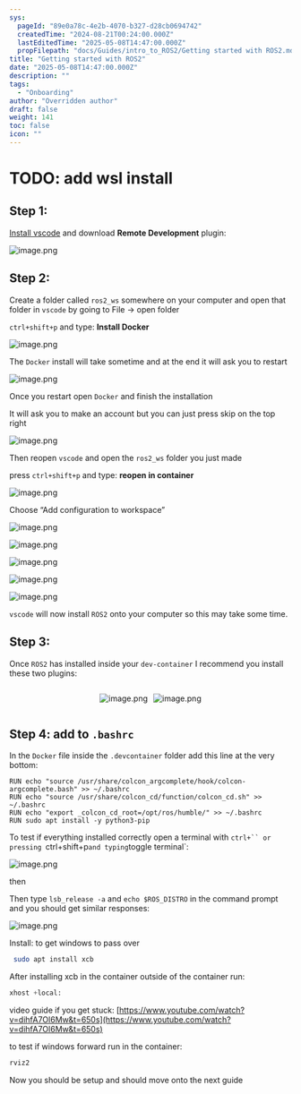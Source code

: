 ```yaml
---
sys:
  pageId: "89e0a78c-4e2b-4070-b327-d28cb0694742"
  createdTime: "2024-08-21T00:24:00.000Z"
  lastEditedTime: "2025-05-08T14:47:00.000Z"
  propFilepath: "docs/Guides/intro_to_ROS2/Getting started with ROS2.md"
title: "Getting started with ROS2"
date: "2025-05-08T14:47:00.000Z"
description: ""
tags:
  - "Onboarding"
author: "Overridden author"
draft: false
weight: 141
toc: false
icon: ""
---
```


# TODO: add wsl install

## Step 1:

[Install vscode](https://code.visualstudio.com/download) and download **Remote Development** plugin:

![image.png](https://prod-files-secure.s3.us-west-2.amazonaws.com/d518164a-d88e-44d1-a4ee-3adb3bd8bce0/efb52993-1881-4a40-b95e-6f020334f022/image.png?X-Amz-Algorithm=AWS4-HMAC-SHA256&X-Amz-Content-Sha256=UNSIGNED-PAYLOAD&X-Amz-Credential=ASIAZI2LB466RPIAOKVV%2F20250509%2Fus-west-2%2Fs3%2Faws4_request&X-Amz-Date=20250509T132115Z&X-Amz-Expires=3600&X-Amz-Security-Token=IQoJb3JpZ2luX2VjEOX%2F%2F%2F%2F%2F%2F%2F%2F%2F%2FwEaCXVzLXdlc3QtMiJHMEUCIHhSxqO%2FFk3Ny3F6b62tSX7y%2FwK8NhdGfU8MDWStsox8AiEA3waWPlhk3ZkJu82T8EwyK7dws5J%2BBdbbqnOWZ8zBlM0qiAQIjv%2F%2F%2F%2F%2F%2F%2F%2F%2F%2FARAAGgw2Mzc0MjMxODM4MDUiDJDgYETaVja6NyeuiircA39tVkoo5LHxApZ%2BqZkkFiE03JWaRg%2BTOyIP7Vsz7KFtcIt04G%2BIJPFtNs0maWoic2g0qrMmeUvHBUn1skK3fL6R%2F7WJWoth81x2dZhn%2BHUXxIBSLh1%2BPBamJVEZHwQX3zhvAklSFewbiZ8uNCCIKlhiZnnjfSSBnGU1qME1UHbREhKdV56Y1D%2B4LuLw5ZjFYCn2tzI96xdG7T2JGnPexeAjpIqcIYZXc2U0ZtwXtGPWPtLQDUGLNzav%2FMeFflKG8MwycHvzoC8NIzTqmSvVhO5oB8aIWSmjK8sFPaFoDIfedhBxF3SOjkX9xNH%2F8UATC%2BxGK8qJEE%2BHOgMo8AuU8OtdlsC5GT6S%2Fa%2Fm3vhtBuZrv00V3BdELX%2Ft9a5IPHzO0H5cfqaqLzrMsoc43D2dpGtrVsNkYpcZmfPxt6TWUUY8hyCYt2bga73J9iWb4rDCx%2BvEtqCwkN54rGU%2FJFLu%2FLxrIkMHpUpzq3Ivih29jrkAJ94iFnYkDTPC8qSrfJCbV2KYtl1hBLfIn1cjSE8qYHGfMA7TH39PVIm1CTVjKohYKw8yfgZZH6qGwxNLSqN4JYxksi6D99VGnF%2FfVaYxm0ksYXj0Mea7IDLSEDUiMk%2Bpp8PA9C%2FXH9s1G0uaMPLv98AGOqUBEZ6DAGt9006uB735ZhHp1J1F9dh8Krwn09EqqLxr09xyCjSWFITEmZZLJ05nxyGpedNVE978tf6HIyLuzjeCgi%2BdZR7nzH0Zmx8NldWyqUF5XR52P1Lo77at8hCUM7ITAUtLPY0TdacV5LantGQhWT56glUMttNbAG3KVr2Zlk44iU2VISJUS0%2F7RuM0f%2F0Fr5E%2FmBMxtI%2Fj8IfTZ%2FdZ4nDjo3l%2B&X-Amz-Signature=216a07d3f5acfea17b1738f1794e8eca03760c3c17a2245c0c79757b7cefd918&X-Amz-SignedHeaders=host&x-id=GetObject)

## Step 2:

Create a folder called `ros2_ws` somewhere on your computer and open that folder in `vscode` by going to File → open folder 

`ctrl+shift+p` and type: **Install Docker**

![image.png](https://prod-files-secure.s3.us-west-2.amazonaws.com/d518164a-d88e-44d1-a4ee-3adb3bd8bce0/2269dc0e-1cd5-47ff-bceb-c04ad9b2eab0/image.png?X-Amz-Algorithm=AWS4-HMAC-SHA256&X-Amz-Content-Sha256=UNSIGNED-PAYLOAD&X-Amz-Credential=ASIAZI2LB466RPIAOKVV%2F20250509%2Fus-west-2%2Fs3%2Faws4_request&X-Amz-Date=20250509T132115Z&X-Amz-Expires=3600&X-Amz-Security-Token=IQoJb3JpZ2luX2VjEOX%2F%2F%2F%2F%2F%2F%2F%2F%2F%2FwEaCXVzLXdlc3QtMiJHMEUCIHhSxqO%2FFk3Ny3F6b62tSX7y%2FwK8NhdGfU8MDWStsox8AiEA3waWPlhk3ZkJu82T8EwyK7dws5J%2BBdbbqnOWZ8zBlM0qiAQIjv%2F%2F%2F%2F%2F%2F%2F%2F%2F%2FARAAGgw2Mzc0MjMxODM4MDUiDJDgYETaVja6NyeuiircA39tVkoo5LHxApZ%2BqZkkFiE03JWaRg%2BTOyIP7Vsz7KFtcIt04G%2BIJPFtNs0maWoic2g0qrMmeUvHBUn1skK3fL6R%2F7WJWoth81x2dZhn%2BHUXxIBSLh1%2BPBamJVEZHwQX3zhvAklSFewbiZ8uNCCIKlhiZnnjfSSBnGU1qME1UHbREhKdV56Y1D%2B4LuLw5ZjFYCn2tzI96xdG7T2JGnPexeAjpIqcIYZXc2U0ZtwXtGPWPtLQDUGLNzav%2FMeFflKG8MwycHvzoC8NIzTqmSvVhO5oB8aIWSmjK8sFPaFoDIfedhBxF3SOjkX9xNH%2F8UATC%2BxGK8qJEE%2BHOgMo8AuU8OtdlsC5GT6S%2Fa%2Fm3vhtBuZrv00V3BdELX%2Ft9a5IPHzO0H5cfqaqLzrMsoc43D2dpGtrVsNkYpcZmfPxt6TWUUY8hyCYt2bga73J9iWb4rDCx%2BvEtqCwkN54rGU%2FJFLu%2FLxrIkMHpUpzq3Ivih29jrkAJ94iFnYkDTPC8qSrfJCbV2KYtl1hBLfIn1cjSE8qYHGfMA7TH39PVIm1CTVjKohYKw8yfgZZH6qGwxNLSqN4JYxksi6D99VGnF%2FfVaYxm0ksYXj0Mea7IDLSEDUiMk%2Bpp8PA9C%2FXH9s1G0uaMPLv98AGOqUBEZ6DAGt9006uB735ZhHp1J1F9dh8Krwn09EqqLxr09xyCjSWFITEmZZLJ05nxyGpedNVE978tf6HIyLuzjeCgi%2BdZR7nzH0Zmx8NldWyqUF5XR52P1Lo77at8hCUM7ITAUtLPY0TdacV5LantGQhWT56glUMttNbAG3KVr2Zlk44iU2VISJUS0%2F7RuM0f%2F0Fr5E%2FmBMxtI%2Fj8IfTZ%2FdZ4nDjo3l%2B&X-Amz-Signature=1596ea35d7d1173a721acc41681030acd1a5ce8c2ed7d6cada78be89bbc4b22c&X-Amz-SignedHeaders=host&x-id=GetObject)

The `Docker` install will take sometime and at the end it will ask you to restart

![image.png](https://prod-files-secure.s3.us-west-2.amazonaws.com/d518164a-d88e-44d1-a4ee-3adb3bd8bce0/ed233f78-be33-4b1f-b89c-9c346c0e961e/image.png?X-Amz-Algorithm=AWS4-HMAC-SHA256&X-Amz-Content-Sha256=UNSIGNED-PAYLOAD&X-Amz-Credential=ASIAZI2LB466RPIAOKVV%2F20250509%2Fus-west-2%2Fs3%2Faws4_request&X-Amz-Date=20250509T132115Z&X-Amz-Expires=3600&X-Amz-Security-Token=IQoJb3JpZ2luX2VjEOX%2F%2F%2F%2F%2F%2F%2F%2F%2F%2FwEaCXVzLXdlc3QtMiJHMEUCIHhSxqO%2FFk3Ny3F6b62tSX7y%2FwK8NhdGfU8MDWStsox8AiEA3waWPlhk3ZkJu82T8EwyK7dws5J%2BBdbbqnOWZ8zBlM0qiAQIjv%2F%2F%2F%2F%2F%2F%2F%2F%2F%2FARAAGgw2Mzc0MjMxODM4MDUiDJDgYETaVja6NyeuiircA39tVkoo5LHxApZ%2BqZkkFiE03JWaRg%2BTOyIP7Vsz7KFtcIt04G%2BIJPFtNs0maWoic2g0qrMmeUvHBUn1skK3fL6R%2F7WJWoth81x2dZhn%2BHUXxIBSLh1%2BPBamJVEZHwQX3zhvAklSFewbiZ8uNCCIKlhiZnnjfSSBnGU1qME1UHbREhKdV56Y1D%2B4LuLw5ZjFYCn2tzI96xdG7T2JGnPexeAjpIqcIYZXc2U0ZtwXtGPWPtLQDUGLNzav%2FMeFflKG8MwycHvzoC8NIzTqmSvVhO5oB8aIWSmjK8sFPaFoDIfedhBxF3SOjkX9xNH%2F8UATC%2BxGK8qJEE%2BHOgMo8AuU8OtdlsC5GT6S%2Fa%2Fm3vhtBuZrv00V3BdELX%2Ft9a5IPHzO0H5cfqaqLzrMsoc43D2dpGtrVsNkYpcZmfPxt6TWUUY8hyCYt2bga73J9iWb4rDCx%2BvEtqCwkN54rGU%2FJFLu%2FLxrIkMHpUpzq3Ivih29jrkAJ94iFnYkDTPC8qSrfJCbV2KYtl1hBLfIn1cjSE8qYHGfMA7TH39PVIm1CTVjKohYKw8yfgZZH6qGwxNLSqN4JYxksi6D99VGnF%2FfVaYxm0ksYXj0Mea7IDLSEDUiMk%2Bpp8PA9C%2FXH9s1G0uaMPLv98AGOqUBEZ6DAGt9006uB735ZhHp1J1F9dh8Krwn09EqqLxr09xyCjSWFITEmZZLJ05nxyGpedNVE978tf6HIyLuzjeCgi%2BdZR7nzH0Zmx8NldWyqUF5XR52P1Lo77at8hCUM7ITAUtLPY0TdacV5LantGQhWT56glUMttNbAG3KVr2Zlk44iU2VISJUS0%2F7RuM0f%2F0Fr5E%2FmBMxtI%2Fj8IfTZ%2FdZ4nDjo3l%2B&X-Amz-Signature=7f1b3b802f39988a0123a9a57c3d36d9279fa997ee3505f9ad19324c88383bae&X-Amz-SignedHeaders=host&x-id=GetObject)

Once you restart open `Docker` and finish the installation

It will ask you to make an account but you can just press skip on the top right

![image.png](https://prod-files-secure.s3.us-west-2.amazonaws.com/d518164a-d88e-44d1-a4ee-3adb3bd8bce0/21010ad9-1659-4fd9-9f59-9932a09b2a3d/image.png?X-Amz-Algorithm=AWS4-HMAC-SHA256&X-Amz-Content-Sha256=UNSIGNED-PAYLOAD&X-Amz-Credential=ASIAZI2LB466RPIAOKVV%2F20250509%2Fus-west-2%2Fs3%2Faws4_request&X-Amz-Date=20250509T132115Z&X-Amz-Expires=3600&X-Amz-Security-Token=IQoJb3JpZ2luX2VjEOX%2F%2F%2F%2F%2F%2F%2F%2F%2F%2FwEaCXVzLXdlc3QtMiJHMEUCIHhSxqO%2FFk3Ny3F6b62tSX7y%2FwK8NhdGfU8MDWStsox8AiEA3waWPlhk3ZkJu82T8EwyK7dws5J%2BBdbbqnOWZ8zBlM0qiAQIjv%2F%2F%2F%2F%2F%2F%2F%2F%2F%2FARAAGgw2Mzc0MjMxODM4MDUiDJDgYETaVja6NyeuiircA39tVkoo5LHxApZ%2BqZkkFiE03JWaRg%2BTOyIP7Vsz7KFtcIt04G%2BIJPFtNs0maWoic2g0qrMmeUvHBUn1skK3fL6R%2F7WJWoth81x2dZhn%2BHUXxIBSLh1%2BPBamJVEZHwQX3zhvAklSFewbiZ8uNCCIKlhiZnnjfSSBnGU1qME1UHbREhKdV56Y1D%2B4LuLw5ZjFYCn2tzI96xdG7T2JGnPexeAjpIqcIYZXc2U0ZtwXtGPWPtLQDUGLNzav%2FMeFflKG8MwycHvzoC8NIzTqmSvVhO5oB8aIWSmjK8sFPaFoDIfedhBxF3SOjkX9xNH%2F8UATC%2BxGK8qJEE%2BHOgMo8AuU8OtdlsC5GT6S%2Fa%2Fm3vhtBuZrv00V3BdELX%2Ft9a5IPHzO0H5cfqaqLzrMsoc43D2dpGtrVsNkYpcZmfPxt6TWUUY8hyCYt2bga73J9iWb4rDCx%2BvEtqCwkN54rGU%2FJFLu%2FLxrIkMHpUpzq3Ivih29jrkAJ94iFnYkDTPC8qSrfJCbV2KYtl1hBLfIn1cjSE8qYHGfMA7TH39PVIm1CTVjKohYKw8yfgZZH6qGwxNLSqN4JYxksi6D99VGnF%2FfVaYxm0ksYXj0Mea7IDLSEDUiMk%2Bpp8PA9C%2FXH9s1G0uaMPLv98AGOqUBEZ6DAGt9006uB735ZhHp1J1F9dh8Krwn09EqqLxr09xyCjSWFITEmZZLJ05nxyGpedNVE978tf6HIyLuzjeCgi%2BdZR7nzH0Zmx8NldWyqUF5XR52P1Lo77at8hCUM7ITAUtLPY0TdacV5LantGQhWT56glUMttNbAG3KVr2Zlk44iU2VISJUS0%2F7RuM0f%2F0Fr5E%2FmBMxtI%2Fj8IfTZ%2FdZ4nDjo3l%2B&X-Amz-Signature=5d17573eadd80bb846f25199071f89e300314098497e6861426558475c5c2046&X-Amz-SignedHeaders=host&x-id=GetObject)

Then reopen `vscode` and open the `ros2_ws` folder you just made

press `ctrl+shift+p` and type: **reopen in container**

![image.png](https://prod-files-secure.s3.us-west-2.amazonaws.com/d518164a-d88e-44d1-a4ee-3adb3bd8bce0/4e93b8c2-41ad-488c-8095-c74205196118/image.png?X-Amz-Algorithm=AWS4-HMAC-SHA256&X-Amz-Content-Sha256=UNSIGNED-PAYLOAD&X-Amz-Credential=ASIAZI2LB466RPIAOKVV%2F20250509%2Fus-west-2%2Fs3%2Faws4_request&X-Amz-Date=20250509T132115Z&X-Amz-Expires=3600&X-Amz-Security-Token=IQoJb3JpZ2luX2VjEOX%2F%2F%2F%2F%2F%2F%2F%2F%2F%2FwEaCXVzLXdlc3QtMiJHMEUCIHhSxqO%2FFk3Ny3F6b62tSX7y%2FwK8NhdGfU8MDWStsox8AiEA3waWPlhk3ZkJu82T8EwyK7dws5J%2BBdbbqnOWZ8zBlM0qiAQIjv%2F%2F%2F%2F%2F%2F%2F%2F%2F%2FARAAGgw2Mzc0MjMxODM4MDUiDJDgYETaVja6NyeuiircA39tVkoo5LHxApZ%2BqZkkFiE03JWaRg%2BTOyIP7Vsz7KFtcIt04G%2BIJPFtNs0maWoic2g0qrMmeUvHBUn1skK3fL6R%2F7WJWoth81x2dZhn%2BHUXxIBSLh1%2BPBamJVEZHwQX3zhvAklSFewbiZ8uNCCIKlhiZnnjfSSBnGU1qME1UHbREhKdV56Y1D%2B4LuLw5ZjFYCn2tzI96xdG7T2JGnPexeAjpIqcIYZXc2U0ZtwXtGPWPtLQDUGLNzav%2FMeFflKG8MwycHvzoC8NIzTqmSvVhO5oB8aIWSmjK8sFPaFoDIfedhBxF3SOjkX9xNH%2F8UATC%2BxGK8qJEE%2BHOgMo8AuU8OtdlsC5GT6S%2Fa%2Fm3vhtBuZrv00V3BdELX%2Ft9a5IPHzO0H5cfqaqLzrMsoc43D2dpGtrVsNkYpcZmfPxt6TWUUY8hyCYt2bga73J9iWb4rDCx%2BvEtqCwkN54rGU%2FJFLu%2FLxrIkMHpUpzq3Ivih29jrkAJ94iFnYkDTPC8qSrfJCbV2KYtl1hBLfIn1cjSE8qYHGfMA7TH39PVIm1CTVjKohYKw8yfgZZH6qGwxNLSqN4JYxksi6D99VGnF%2FfVaYxm0ksYXj0Mea7IDLSEDUiMk%2Bpp8PA9C%2FXH9s1G0uaMPLv98AGOqUBEZ6DAGt9006uB735ZhHp1J1F9dh8Krwn09EqqLxr09xyCjSWFITEmZZLJ05nxyGpedNVE978tf6HIyLuzjeCgi%2BdZR7nzH0Zmx8NldWyqUF5XR52P1Lo77at8hCUM7ITAUtLPY0TdacV5LantGQhWT56glUMttNbAG3KVr2Zlk44iU2VISJUS0%2F7RuM0f%2F0Fr5E%2FmBMxtI%2Fj8IfTZ%2FdZ4nDjo3l%2B&X-Amz-Signature=830dd846329577534e34f6a326bbdf3379d0e1118dfdb464466c8b01a4d8b055&X-Amz-SignedHeaders=host&x-id=GetObject)

Choose “Add configuration to workspace”

![image.png](https://prod-files-secure.s3.us-west-2.amazonaws.com/d518164a-d88e-44d1-a4ee-3adb3bd8bce0/9560b282-5060-4989-ba37-97e7b2c22476/image.png?X-Amz-Algorithm=AWS4-HMAC-SHA256&X-Amz-Content-Sha256=UNSIGNED-PAYLOAD&X-Amz-Credential=ASIAZI2LB466RPIAOKVV%2F20250509%2Fus-west-2%2Fs3%2Faws4_request&X-Amz-Date=20250509T132115Z&X-Amz-Expires=3600&X-Amz-Security-Token=IQoJb3JpZ2luX2VjEOX%2F%2F%2F%2F%2F%2F%2F%2F%2F%2FwEaCXVzLXdlc3QtMiJHMEUCIHhSxqO%2FFk3Ny3F6b62tSX7y%2FwK8NhdGfU8MDWStsox8AiEA3waWPlhk3ZkJu82T8EwyK7dws5J%2BBdbbqnOWZ8zBlM0qiAQIjv%2F%2F%2F%2F%2F%2F%2F%2F%2F%2FARAAGgw2Mzc0MjMxODM4MDUiDJDgYETaVja6NyeuiircA39tVkoo5LHxApZ%2BqZkkFiE03JWaRg%2BTOyIP7Vsz7KFtcIt04G%2BIJPFtNs0maWoic2g0qrMmeUvHBUn1skK3fL6R%2F7WJWoth81x2dZhn%2BHUXxIBSLh1%2BPBamJVEZHwQX3zhvAklSFewbiZ8uNCCIKlhiZnnjfSSBnGU1qME1UHbREhKdV56Y1D%2B4LuLw5ZjFYCn2tzI96xdG7T2JGnPexeAjpIqcIYZXc2U0ZtwXtGPWPtLQDUGLNzav%2FMeFflKG8MwycHvzoC8NIzTqmSvVhO5oB8aIWSmjK8sFPaFoDIfedhBxF3SOjkX9xNH%2F8UATC%2BxGK8qJEE%2BHOgMo8AuU8OtdlsC5GT6S%2Fa%2Fm3vhtBuZrv00V3BdELX%2Ft9a5IPHzO0H5cfqaqLzrMsoc43D2dpGtrVsNkYpcZmfPxt6TWUUY8hyCYt2bga73J9iWb4rDCx%2BvEtqCwkN54rGU%2FJFLu%2FLxrIkMHpUpzq3Ivih29jrkAJ94iFnYkDTPC8qSrfJCbV2KYtl1hBLfIn1cjSE8qYHGfMA7TH39PVIm1CTVjKohYKw8yfgZZH6qGwxNLSqN4JYxksi6D99VGnF%2FfVaYxm0ksYXj0Mea7IDLSEDUiMk%2Bpp8PA9C%2FXH9s1G0uaMPLv98AGOqUBEZ6DAGt9006uB735ZhHp1J1F9dh8Krwn09EqqLxr09xyCjSWFITEmZZLJ05nxyGpedNVE978tf6HIyLuzjeCgi%2BdZR7nzH0Zmx8NldWyqUF5XR52P1Lo77at8hCUM7ITAUtLPY0TdacV5LantGQhWT56glUMttNbAG3KVr2Zlk44iU2VISJUS0%2F7RuM0f%2F0Fr5E%2FmBMxtI%2Fj8IfTZ%2FdZ4nDjo3l%2B&X-Amz-Signature=0b7d5099842501d9d0a82e8aeaaebe92b565a0c22f1e6a168862ae1961b713b0&X-Amz-SignedHeaders=host&x-id=GetObject)

![image.png](https://prod-files-secure.s3.us-west-2.amazonaws.com/d518164a-d88e-44d1-a4ee-3adb3bd8bce0/2ee63f81-886b-48e8-a553-dc6e5eac99e4/image.png?X-Amz-Algorithm=AWS4-HMAC-SHA256&X-Amz-Content-Sha256=UNSIGNED-PAYLOAD&X-Amz-Credential=ASIAZI2LB466RPIAOKVV%2F20250509%2Fus-west-2%2Fs3%2Faws4_request&X-Amz-Date=20250509T132115Z&X-Amz-Expires=3600&X-Amz-Security-Token=IQoJb3JpZ2luX2VjEOX%2F%2F%2F%2F%2F%2F%2F%2F%2F%2FwEaCXVzLXdlc3QtMiJHMEUCIHhSxqO%2FFk3Ny3F6b62tSX7y%2FwK8NhdGfU8MDWStsox8AiEA3waWPlhk3ZkJu82T8EwyK7dws5J%2BBdbbqnOWZ8zBlM0qiAQIjv%2F%2F%2F%2F%2F%2F%2F%2F%2F%2FARAAGgw2Mzc0MjMxODM4MDUiDJDgYETaVja6NyeuiircA39tVkoo5LHxApZ%2BqZkkFiE03JWaRg%2BTOyIP7Vsz7KFtcIt04G%2BIJPFtNs0maWoic2g0qrMmeUvHBUn1skK3fL6R%2F7WJWoth81x2dZhn%2BHUXxIBSLh1%2BPBamJVEZHwQX3zhvAklSFewbiZ8uNCCIKlhiZnnjfSSBnGU1qME1UHbREhKdV56Y1D%2B4LuLw5ZjFYCn2tzI96xdG7T2JGnPexeAjpIqcIYZXc2U0ZtwXtGPWPtLQDUGLNzav%2FMeFflKG8MwycHvzoC8NIzTqmSvVhO5oB8aIWSmjK8sFPaFoDIfedhBxF3SOjkX9xNH%2F8UATC%2BxGK8qJEE%2BHOgMo8AuU8OtdlsC5GT6S%2Fa%2Fm3vhtBuZrv00V3BdELX%2Ft9a5IPHzO0H5cfqaqLzrMsoc43D2dpGtrVsNkYpcZmfPxt6TWUUY8hyCYt2bga73J9iWb4rDCx%2BvEtqCwkN54rGU%2FJFLu%2FLxrIkMHpUpzq3Ivih29jrkAJ94iFnYkDTPC8qSrfJCbV2KYtl1hBLfIn1cjSE8qYHGfMA7TH39PVIm1CTVjKohYKw8yfgZZH6qGwxNLSqN4JYxksi6D99VGnF%2FfVaYxm0ksYXj0Mea7IDLSEDUiMk%2Bpp8PA9C%2FXH9s1G0uaMPLv98AGOqUBEZ6DAGt9006uB735ZhHp1J1F9dh8Krwn09EqqLxr09xyCjSWFITEmZZLJ05nxyGpedNVE978tf6HIyLuzjeCgi%2BdZR7nzH0Zmx8NldWyqUF5XR52P1Lo77at8hCUM7ITAUtLPY0TdacV5LantGQhWT56glUMttNbAG3KVr2Zlk44iU2VISJUS0%2F7RuM0f%2F0Fr5E%2FmBMxtI%2Fj8IfTZ%2FdZ4nDjo3l%2B&X-Amz-Signature=012c48734647e4444a1f734a0a55f35e5b7183829a1229dc03f6504a20828ecc&X-Amz-SignedHeaders=host&x-id=GetObject)

![image.png](https://prod-files-secure.s3.us-west-2.amazonaws.com/d518164a-d88e-44d1-a4ee-3adb3bd8bce0/ae1580b2-b048-407e-aed9-b584224a7a04/image.png?X-Amz-Algorithm=AWS4-HMAC-SHA256&X-Amz-Content-Sha256=UNSIGNED-PAYLOAD&X-Amz-Credential=ASIAZI2LB466RPIAOKVV%2F20250509%2Fus-west-2%2Fs3%2Faws4_request&X-Amz-Date=20250509T132115Z&X-Amz-Expires=3600&X-Amz-Security-Token=IQoJb3JpZ2luX2VjEOX%2F%2F%2F%2F%2F%2F%2F%2F%2F%2FwEaCXVzLXdlc3QtMiJHMEUCIHhSxqO%2FFk3Ny3F6b62tSX7y%2FwK8NhdGfU8MDWStsox8AiEA3waWPlhk3ZkJu82T8EwyK7dws5J%2BBdbbqnOWZ8zBlM0qiAQIjv%2F%2F%2F%2F%2F%2F%2F%2F%2F%2FARAAGgw2Mzc0MjMxODM4MDUiDJDgYETaVja6NyeuiircA39tVkoo5LHxApZ%2BqZkkFiE03JWaRg%2BTOyIP7Vsz7KFtcIt04G%2BIJPFtNs0maWoic2g0qrMmeUvHBUn1skK3fL6R%2F7WJWoth81x2dZhn%2BHUXxIBSLh1%2BPBamJVEZHwQX3zhvAklSFewbiZ8uNCCIKlhiZnnjfSSBnGU1qME1UHbREhKdV56Y1D%2B4LuLw5ZjFYCn2tzI96xdG7T2JGnPexeAjpIqcIYZXc2U0ZtwXtGPWPtLQDUGLNzav%2FMeFflKG8MwycHvzoC8NIzTqmSvVhO5oB8aIWSmjK8sFPaFoDIfedhBxF3SOjkX9xNH%2F8UATC%2BxGK8qJEE%2BHOgMo8AuU8OtdlsC5GT6S%2Fa%2Fm3vhtBuZrv00V3BdELX%2Ft9a5IPHzO0H5cfqaqLzrMsoc43D2dpGtrVsNkYpcZmfPxt6TWUUY8hyCYt2bga73J9iWb4rDCx%2BvEtqCwkN54rGU%2FJFLu%2FLxrIkMHpUpzq3Ivih29jrkAJ94iFnYkDTPC8qSrfJCbV2KYtl1hBLfIn1cjSE8qYHGfMA7TH39PVIm1CTVjKohYKw8yfgZZH6qGwxNLSqN4JYxksi6D99VGnF%2FfVaYxm0ksYXj0Mea7IDLSEDUiMk%2Bpp8PA9C%2FXH9s1G0uaMPLv98AGOqUBEZ6DAGt9006uB735ZhHp1J1F9dh8Krwn09EqqLxr09xyCjSWFITEmZZLJ05nxyGpedNVE978tf6HIyLuzjeCgi%2BdZR7nzH0Zmx8NldWyqUF5XR52P1Lo77at8hCUM7ITAUtLPY0TdacV5LantGQhWT56glUMttNbAG3KVr2Zlk44iU2VISJUS0%2F7RuM0f%2F0Fr5E%2FmBMxtI%2Fj8IfTZ%2FdZ4nDjo3l%2B&X-Amz-Signature=9fbcd82484a561c4ed56443388c103d3e1f646e026723676ec53d1046c13685c&X-Amz-SignedHeaders=host&x-id=GetObject)

![image.png](https://prod-files-secure.s3.us-west-2.amazonaws.com/d518164a-d88e-44d1-a4ee-3adb3bd8bce0/53255b28-f75e-430f-b9e3-c0ac8577e42b/image.png?X-Amz-Algorithm=AWS4-HMAC-SHA256&X-Amz-Content-Sha256=UNSIGNED-PAYLOAD&X-Amz-Credential=ASIAZI2LB466RPIAOKVV%2F20250509%2Fus-west-2%2Fs3%2Faws4_request&X-Amz-Date=20250509T132115Z&X-Amz-Expires=3600&X-Amz-Security-Token=IQoJb3JpZ2luX2VjEOX%2F%2F%2F%2F%2F%2F%2F%2F%2F%2FwEaCXVzLXdlc3QtMiJHMEUCIHhSxqO%2FFk3Ny3F6b62tSX7y%2FwK8NhdGfU8MDWStsox8AiEA3waWPlhk3ZkJu82T8EwyK7dws5J%2BBdbbqnOWZ8zBlM0qiAQIjv%2F%2F%2F%2F%2F%2F%2F%2F%2F%2FARAAGgw2Mzc0MjMxODM4MDUiDJDgYETaVja6NyeuiircA39tVkoo5LHxApZ%2BqZkkFiE03JWaRg%2BTOyIP7Vsz7KFtcIt04G%2BIJPFtNs0maWoic2g0qrMmeUvHBUn1skK3fL6R%2F7WJWoth81x2dZhn%2BHUXxIBSLh1%2BPBamJVEZHwQX3zhvAklSFewbiZ8uNCCIKlhiZnnjfSSBnGU1qME1UHbREhKdV56Y1D%2B4LuLw5ZjFYCn2tzI96xdG7T2JGnPexeAjpIqcIYZXc2U0ZtwXtGPWPtLQDUGLNzav%2FMeFflKG8MwycHvzoC8NIzTqmSvVhO5oB8aIWSmjK8sFPaFoDIfedhBxF3SOjkX9xNH%2F8UATC%2BxGK8qJEE%2BHOgMo8AuU8OtdlsC5GT6S%2Fa%2Fm3vhtBuZrv00V3BdELX%2Ft9a5IPHzO0H5cfqaqLzrMsoc43D2dpGtrVsNkYpcZmfPxt6TWUUY8hyCYt2bga73J9iWb4rDCx%2BvEtqCwkN54rGU%2FJFLu%2FLxrIkMHpUpzq3Ivih29jrkAJ94iFnYkDTPC8qSrfJCbV2KYtl1hBLfIn1cjSE8qYHGfMA7TH39PVIm1CTVjKohYKw8yfgZZH6qGwxNLSqN4JYxksi6D99VGnF%2FfVaYxm0ksYXj0Mea7IDLSEDUiMk%2Bpp8PA9C%2FXH9s1G0uaMPLv98AGOqUBEZ6DAGt9006uB735ZhHp1J1F9dh8Krwn09EqqLxr09xyCjSWFITEmZZLJ05nxyGpedNVE978tf6HIyLuzjeCgi%2BdZR7nzH0Zmx8NldWyqUF5XR52P1Lo77at8hCUM7ITAUtLPY0TdacV5LantGQhWT56glUMttNbAG3KVr2Zlk44iU2VISJUS0%2F7RuM0f%2F0Fr5E%2FmBMxtI%2Fj8IfTZ%2FdZ4nDjo3l%2B&X-Amz-Signature=616506e9ede7cc671e43d74b713edd4257c40d8e1ac587bd4eb9f38d059419c9&X-Amz-SignedHeaders=host&x-id=GetObject)

![image.png](https://prod-files-secure.s3.us-west-2.amazonaws.com/d518164a-d88e-44d1-a4ee-3adb3bd8bce0/7c562767-5af9-4ffb-97d1-327bcdf4ee00/image.png?X-Amz-Algorithm=AWS4-HMAC-SHA256&X-Amz-Content-Sha256=UNSIGNED-PAYLOAD&X-Amz-Credential=ASIAZI2LB466RPIAOKVV%2F20250509%2Fus-west-2%2Fs3%2Faws4_request&X-Amz-Date=20250509T132115Z&X-Amz-Expires=3600&X-Amz-Security-Token=IQoJb3JpZ2luX2VjEOX%2F%2F%2F%2F%2F%2F%2F%2F%2F%2FwEaCXVzLXdlc3QtMiJHMEUCIHhSxqO%2FFk3Ny3F6b62tSX7y%2FwK8NhdGfU8MDWStsox8AiEA3waWPlhk3ZkJu82T8EwyK7dws5J%2BBdbbqnOWZ8zBlM0qiAQIjv%2F%2F%2F%2F%2F%2F%2F%2F%2F%2FARAAGgw2Mzc0MjMxODM4MDUiDJDgYETaVja6NyeuiircA39tVkoo5LHxApZ%2BqZkkFiE03JWaRg%2BTOyIP7Vsz7KFtcIt04G%2BIJPFtNs0maWoic2g0qrMmeUvHBUn1skK3fL6R%2F7WJWoth81x2dZhn%2BHUXxIBSLh1%2BPBamJVEZHwQX3zhvAklSFewbiZ8uNCCIKlhiZnnjfSSBnGU1qME1UHbREhKdV56Y1D%2B4LuLw5ZjFYCn2tzI96xdG7T2JGnPexeAjpIqcIYZXc2U0ZtwXtGPWPtLQDUGLNzav%2FMeFflKG8MwycHvzoC8NIzTqmSvVhO5oB8aIWSmjK8sFPaFoDIfedhBxF3SOjkX9xNH%2F8UATC%2BxGK8qJEE%2BHOgMo8AuU8OtdlsC5GT6S%2Fa%2Fm3vhtBuZrv00V3BdELX%2Ft9a5IPHzO0H5cfqaqLzrMsoc43D2dpGtrVsNkYpcZmfPxt6TWUUY8hyCYt2bga73J9iWb4rDCx%2BvEtqCwkN54rGU%2FJFLu%2FLxrIkMHpUpzq3Ivih29jrkAJ94iFnYkDTPC8qSrfJCbV2KYtl1hBLfIn1cjSE8qYHGfMA7TH39PVIm1CTVjKohYKw8yfgZZH6qGwxNLSqN4JYxksi6D99VGnF%2FfVaYxm0ksYXj0Mea7IDLSEDUiMk%2Bpp8PA9C%2FXH9s1G0uaMPLv98AGOqUBEZ6DAGt9006uB735ZhHp1J1F9dh8Krwn09EqqLxr09xyCjSWFITEmZZLJ05nxyGpedNVE978tf6HIyLuzjeCgi%2BdZR7nzH0Zmx8NldWyqUF5XR52P1Lo77at8hCUM7ITAUtLPY0TdacV5LantGQhWT56glUMttNbAG3KVr2Zlk44iU2VISJUS0%2F7RuM0f%2F0Fr5E%2FmBMxtI%2Fj8IfTZ%2FdZ4nDjo3l%2B&X-Amz-Signature=8838cb00bd1c4a208163ee3d0d14c808feed28ee05e3838e2614b902fe5b667e&X-Amz-SignedHeaders=host&x-id=GetObject)

`vscode` will now install `ROS2` onto your computer so this may take some time.

## Step 3:

Once `ROS2` has installed inside your `dev-container` I recommend you install these two plugins:

<div style="display: flex;flex-direction: row; column-gap:10px; max-width: 630px;justify-content: center;">
<div>

![image.png](https://prod-files-secure.s3.us-west-2.amazonaws.com/d518164a-d88e-44d1-a4ee-3adb3bd8bce0/3fc3d550-5a54-4ba1-ba6b-faa01cdb7369/image.png?X-Amz-Algorithm=AWS4-HMAC-SHA256&X-Amz-Content-Sha256=UNSIGNED-PAYLOAD&X-Amz-Credential=ASIAZI2LB466SDA5BEIE%2F20250509%2Fus-west-2%2Fs3%2Faws4_request&X-Amz-Date=20250509T132123Z&X-Amz-Expires=3600&X-Amz-Security-Token=IQoJb3JpZ2luX2VjEOX%2F%2F%2F%2F%2F%2F%2F%2F%2F%2FwEaCXVzLXdlc3QtMiJHMEUCIQCRdo2FkFpEGBgY4ra9mVLxRkBvZbv2%2B0%2BX3gakCyzQaQIgRf2RYUvvXWKTT0RZ3ZFGizIFTQlFvuW%2FKDyqUl8VqXwqiAQIjv%2F%2F%2F%2F%2F%2F%2F%2F%2F%2FARAAGgw2Mzc0MjMxODM4MDUiDDVPVklON6VysuDW%2BSrcAxgwdxyyZ9ncR7Yq6BTTre8crYEO1bFoKJBYce4AdrU2yX0SIaUiGzujbs8j%2B4gHAV4eq8WHx4Yp8%2BpWLnKeZ1O%2FB7rjhrEPM6UdfuUAJCUuXv18UvqNlwbYzLAQT%2FSIeQ%2FPsDOAXX1QtpIgS1oT9jfK9mK0oIyXgR%2Fao86Ekr%2BHAknyUUiwS2%2FnmW%2FMX%2BE0XLAwWpfqL19JrDp%2F3A30N7ptIJeuXZKynxySOdjNpRjxYlJe6m5gUQFV1%2FPkezVTZkfs1tu6jnLt4Ga%2Ff3ONkLbxHQ5Ax5z3MwLKbsQran3eey43vWjoWJnsZ6qtWwyNbE4t5S0fahDwvT3LLQ3YLJnsw%2Fk9vQFTqFGh7ZTjvhoO7yAkvLi%2BApmb%2B0tVM4yndy7t0InGm9vmcxt4NiH8xlytMeHCN04N%2F9R3IfbEvhgJqBuvc7CU8vogWaTswki9IOXLcOyILV9hqRbNnSqnhUR%2BQItkz%2F%2FdTUhhJIlJ9GUC9fuJGwMfrXu0NtHJErxQJyZqrmFzUvRWPPons7TY%2B%2Bl%2FM%2B0p7FpBDuhMvbJ73%2B7K%2FXmb10ObH03%2B6SXkxocDgpwV6BkWBATdnBmLqNPOVuEBGguAlY%2FS%2FbIsnBaS98VXnHiBPKQ7DudAsKr1MMPv98AGOqUBMsH9vzjtfMOy%2Bh4uQMlrVU8WKH6jqsHNktk6JFAXgkBXH1bf56D1BPMSNs1zHlTYaGwcxrG47yOvwiXKMkTG0w52M1QcnWEaTfQF9lUU5hRonyB4%2F%2B1q1jxSTaMAvfQeVP40F%2FFuXWkQtAyhe6Y1shcicVPIwhAdvaSdE8VL0uVFBofb7DVtdSDL8yGr%2BjU4saofzkgBk8sk51A3tXQhWTO3WkTO&X-Amz-Signature=186f47210ffac7822c52bd6b929190b8b331da15047a2de33ec96abbf4faadb0&X-Amz-SignedHeaders=host&x-id=GetObject)

</div>
<div>

![image.png](https://prod-files-secure.s3.us-west-2.amazonaws.com/d518164a-d88e-44d1-a4ee-3adb3bd8bce0/d994cc66-13c2-4093-a5a3-f84cf4601a82/image.png?X-Amz-Algorithm=AWS4-HMAC-SHA256&X-Amz-Content-Sha256=UNSIGNED-PAYLOAD&X-Amz-Credential=ASIAZI2LB466TYKW2LYU%2F20250509%2Fus-west-2%2Fs3%2Faws4_request&X-Amz-Date=20250509T132123Z&X-Amz-Expires=3600&X-Amz-Security-Token=IQoJb3JpZ2luX2VjEOX%2F%2F%2F%2F%2F%2F%2F%2F%2F%2FwEaCXVzLXdlc3QtMiJHMEUCIQCqJTCdEMCJ6Oen4QRhBL2SEqiEdyBEumAfHA43vnbbigIgfAoJGTu2d0tQNafmOKGuBc%2FTVoo79Mzd7MPxDXoYrIMqiAQIjv%2F%2F%2F%2F%2F%2F%2F%2F%2F%2FARAAGgw2Mzc0MjMxODM4MDUiDNnawr7c1fF67fW8AyrcA65vayFqjoHME%2F6TbpD5%2F7QeK2zbHsIz0PfPN05VcXNDxA%2F95GPeoEbLdi%2Bli3FkHBKJfMC881KIHnA%2BPm9K1fQptayeVRDggAwDNMziXiNMQSRx7UYDu4EejfIqPKTA2XJ2QVOSqhKCO1Q8CAVuKvUu0KzVlfd2kngfRLS%2Bs1OmEZ6paae%2FJ8dnmv0QnAxOq%2B5aAyza3UDtO58lmHDn9WkNMrVQovcD5G4M129wF2ahWxXm3RdbvC%2Br2QpGL2IjFyqeGsuBmRmalknO7LshtKX%2FlhGrDZL6eex1JJNe1IT0IuMGTdUvwj6xnlQoShleOXLDxdannWBFaH6BKVRrFOPvS6qKbkgKmaKFaNixR3mt%2FnYFRcxdCFhGAtRltIG7TYT3XE0DnkRKC5VtGi2WoOQEqwoe8xTXkl8G2HA5STqGkR4JC5fd6IWTqjcJWg3M3wRPoufD5RvKWOhN%2Fy25%2B45Kf78ykVOTufIb3axOwx6z787wIoX3OgCCVNLYSLE487Fbis7I5g55ZZxjsc7zXUa7pbB%2Flv4PskuZMBxMZqrPK7gUBvkTRYNvRSZ70ryH8ckZJDaGSJKVhOm4CY4jZCdc0UjHnjUnSevIKkFqfk0F8a7EZTVYc4BK%2FbndMMnv98AGOqUBnIw%2B2Makaz9JQ%2B1RSlYcuAdxliKGrtstue6S0ac5cmJ%2B6u3xI%2FemVkJbMGEHFdYw0ma2R96NnjdKeKnfHTX%2FTcvbAK8ltHdrxdZ0fCUvRNE3zKT75cMWwGK%2BhmYcj0Ctu2SffGC8rWN8EFp2jKau0ixsxnshVWwMc1N9xH5RvdvSjA12qcNmGHYNhmRKQVdgPP2JZuNiqt5IGU3US7LReZIQGfs5&X-Amz-Signature=02cfda915def3eacd0b739ca1796270861474601ee0bd324dfd8a45eb15f3c1c&X-Amz-SignedHeaders=host&x-id=GetObject)

</div>
</div>

## Step 4: add to `.bashrc`

In the `Docker` file inside the `.devcontainer` folder add this line at the very bottom: 

```docker
RUN echo "source /usr/share/colcon_argcomplete/hook/colcon-argcomplete.bash" >> ~/.bashrc
RUN echo "source /usr/share/colcon_cd/function/colcon_cd.sh" >> ~/.bashrc
RUN echo "export _colcon_cd_root=/opt/ros/humble/" >> ~/.bashrc
RUN sudo apt install -y python3-pip 
```

To test if everything installed correctly open a terminal with `ctrl+`` or pressing `ctrl+shift+p` and typing `toggle terminal`:

![image.png](https://prod-files-secure.s3.us-west-2.amazonaws.com/d518164a-d88e-44d1-a4ee-3adb3bd8bce0/6a4943d8-b04e-4c02-9a58-775f3384d1a5/image.png?X-Amz-Algorithm=AWS4-HMAC-SHA256&X-Amz-Content-Sha256=UNSIGNED-PAYLOAD&X-Amz-Credential=ASIAZI2LB466RPIAOKVV%2F20250509%2Fus-west-2%2Fs3%2Faws4_request&X-Amz-Date=20250509T132115Z&X-Amz-Expires=3600&X-Amz-Security-Token=IQoJb3JpZ2luX2VjEOX%2F%2F%2F%2F%2F%2F%2F%2F%2F%2FwEaCXVzLXdlc3QtMiJHMEUCIHhSxqO%2FFk3Ny3F6b62tSX7y%2FwK8NhdGfU8MDWStsox8AiEA3waWPlhk3ZkJu82T8EwyK7dws5J%2BBdbbqnOWZ8zBlM0qiAQIjv%2F%2F%2F%2F%2F%2F%2F%2F%2F%2FARAAGgw2Mzc0MjMxODM4MDUiDJDgYETaVja6NyeuiircA39tVkoo5LHxApZ%2BqZkkFiE03JWaRg%2BTOyIP7Vsz7KFtcIt04G%2BIJPFtNs0maWoic2g0qrMmeUvHBUn1skK3fL6R%2F7WJWoth81x2dZhn%2BHUXxIBSLh1%2BPBamJVEZHwQX3zhvAklSFewbiZ8uNCCIKlhiZnnjfSSBnGU1qME1UHbREhKdV56Y1D%2B4LuLw5ZjFYCn2tzI96xdG7T2JGnPexeAjpIqcIYZXc2U0ZtwXtGPWPtLQDUGLNzav%2FMeFflKG8MwycHvzoC8NIzTqmSvVhO5oB8aIWSmjK8sFPaFoDIfedhBxF3SOjkX9xNH%2F8UATC%2BxGK8qJEE%2BHOgMo8AuU8OtdlsC5GT6S%2Fa%2Fm3vhtBuZrv00V3BdELX%2Ft9a5IPHzO0H5cfqaqLzrMsoc43D2dpGtrVsNkYpcZmfPxt6TWUUY8hyCYt2bga73J9iWb4rDCx%2BvEtqCwkN54rGU%2FJFLu%2FLxrIkMHpUpzq3Ivih29jrkAJ94iFnYkDTPC8qSrfJCbV2KYtl1hBLfIn1cjSE8qYHGfMA7TH39PVIm1CTVjKohYKw8yfgZZH6qGwxNLSqN4JYxksi6D99VGnF%2FfVaYxm0ksYXj0Mea7IDLSEDUiMk%2Bpp8PA9C%2FXH9s1G0uaMPLv98AGOqUBEZ6DAGt9006uB735ZhHp1J1F9dh8Krwn09EqqLxr09xyCjSWFITEmZZLJ05nxyGpedNVE978tf6HIyLuzjeCgi%2BdZR7nzH0Zmx8NldWyqUF5XR52P1Lo77at8hCUM7ITAUtLPY0TdacV5LantGQhWT56glUMttNbAG3KVr2Zlk44iU2VISJUS0%2F7RuM0f%2F0Fr5E%2FmBMxtI%2Fj8IfTZ%2FdZ4nDjo3l%2B&X-Amz-Signature=1b161c0d11440205b5a5bec176d14404f22953989f4d65341f414454c4b3413a&X-Amz-SignedHeaders=host&x-id=GetObject)

then 

Then type `lsb_release -a` and `echo $ROS_DISTRO` in the command prompt and you should get similar responses:

![image.png](https://prod-files-secure.s3.us-west-2.amazonaws.com/d518164a-d88e-44d1-a4ee-3adb3bd8bce0/3e635dec-a805-4e85-8b9e-d000e5b71a4e/image.png?X-Amz-Algorithm=AWS4-HMAC-SHA256&X-Amz-Content-Sha256=UNSIGNED-PAYLOAD&X-Amz-Credential=ASIAZI2LB466RPIAOKVV%2F20250509%2Fus-west-2%2Fs3%2Faws4_request&X-Amz-Date=20250509T132115Z&X-Amz-Expires=3600&X-Amz-Security-Token=IQoJb3JpZ2luX2VjEOX%2F%2F%2F%2F%2F%2F%2F%2F%2F%2FwEaCXVzLXdlc3QtMiJHMEUCIHhSxqO%2FFk3Ny3F6b62tSX7y%2FwK8NhdGfU8MDWStsox8AiEA3waWPlhk3ZkJu82T8EwyK7dws5J%2BBdbbqnOWZ8zBlM0qiAQIjv%2F%2F%2F%2F%2F%2F%2F%2F%2F%2FARAAGgw2Mzc0MjMxODM4MDUiDJDgYETaVja6NyeuiircA39tVkoo5LHxApZ%2BqZkkFiE03JWaRg%2BTOyIP7Vsz7KFtcIt04G%2BIJPFtNs0maWoic2g0qrMmeUvHBUn1skK3fL6R%2F7WJWoth81x2dZhn%2BHUXxIBSLh1%2BPBamJVEZHwQX3zhvAklSFewbiZ8uNCCIKlhiZnnjfSSBnGU1qME1UHbREhKdV56Y1D%2B4LuLw5ZjFYCn2tzI96xdG7T2JGnPexeAjpIqcIYZXc2U0ZtwXtGPWPtLQDUGLNzav%2FMeFflKG8MwycHvzoC8NIzTqmSvVhO5oB8aIWSmjK8sFPaFoDIfedhBxF3SOjkX9xNH%2F8UATC%2BxGK8qJEE%2BHOgMo8AuU8OtdlsC5GT6S%2Fa%2Fm3vhtBuZrv00V3BdELX%2Ft9a5IPHzO0H5cfqaqLzrMsoc43D2dpGtrVsNkYpcZmfPxt6TWUUY8hyCYt2bga73J9iWb4rDCx%2BvEtqCwkN54rGU%2FJFLu%2FLxrIkMHpUpzq3Ivih29jrkAJ94iFnYkDTPC8qSrfJCbV2KYtl1hBLfIn1cjSE8qYHGfMA7TH39PVIm1CTVjKohYKw8yfgZZH6qGwxNLSqN4JYxksi6D99VGnF%2FfVaYxm0ksYXj0Mea7IDLSEDUiMk%2Bpp8PA9C%2FXH9s1G0uaMPLv98AGOqUBEZ6DAGt9006uB735ZhHp1J1F9dh8Krwn09EqqLxr09xyCjSWFITEmZZLJ05nxyGpedNVE978tf6HIyLuzjeCgi%2BdZR7nzH0Zmx8NldWyqUF5XR52P1Lo77at8hCUM7ITAUtLPY0TdacV5LantGQhWT56glUMttNbAG3KVr2Zlk44iU2VISJUS0%2F7RuM0f%2F0Fr5E%2FmBMxtI%2Fj8IfTZ%2FdZ4nDjo3l%2B&X-Amz-Signature=acbbd43ce1e6e4f7e500471720e9c109f740ee7d21addd87274812c6293e4011&X-Amz-SignedHeaders=host&x-id=GetObject)

Install:  to get windows to pass over

```bash
 sudo apt install xcb
```

After installing xcb in the container outside of the container run:

```python
xhost +local:
```

video guide if you get stuck: [https://www.youtube.com/watch?v=dihfA7Ol6Mw&t=650s](https://www.youtube.com/watch?v=dihfA7Ol6Mw&t=650s)

to test if windows forward run in the container:

```bash
rviz2
```

Now you should be setup and should move onto the next guide 
